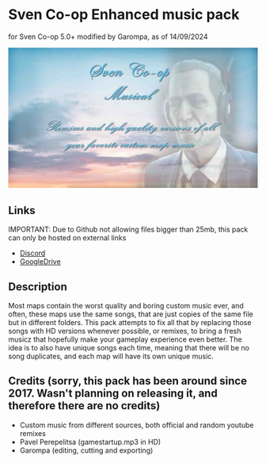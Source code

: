 # Sven Co-op Enhanced music pack
for Sven Co-op 5.0+ modified by Garompa, as of 14/09/2024

![musicpack](https://github.com/GarompaEstomper/Sven_Musical_Remixes/blob/main/musicpack.jpg)

## Links

IMPORTANT: Due to Github not allowing files bigger than 25mb, this pack can only be hosted on external links

- [Discord](https://discord.com/channels/170051548284583937/1308562116948656228)
- [GoogleDrive](https://drive.google.com/file/d/1OqeS91lZmrZjOpsOGqk1fe2i6oLt0BCC/view?usp=sharing)


## Description

Most maps contain the worst quality and boring custom music ever, and often, these maps use the same songs, that are just copies of the same file but in different folders. 
This pack attempts to fix all that by replacing those songs with HD versions whenever possible, or remixes, to bring a fresh musicz that hopefully make your gameplay experience even better. The idea is to also have unique songs each time, meaning that there will be no song duplicates, and each map will have its own unique music.


## Credits (sorry, this pack has been around since 2017. Wasn't planning on releasing it, and therefore there are no credits)

- Custom music from different sources, both official and random youtube remixes
- Pavel Perepelitsa (gamestartup.mp3 in HD)
- Garompa (editing, cutting and exporting)
